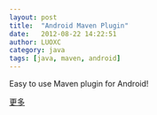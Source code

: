 ```yaml
---
layout: post
title:  "Android Maven Plugin"
date:   2012-08-22 14:22:51
author: LUOXC
category: java
tags: [java, maven, android]
---
```


<p>Easy to use Maven plugin for Android!</p>
<a class="btn" href="http://code.google.com/p/maven-android-plugin/wiki/GettingStarted">更多</a>